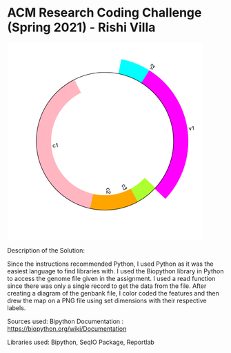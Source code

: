 # ACM Research Coding Challenge (Spring 2021) - Rishi Villa

![Screenshot](genome_map.png)

Description of the Solution:

Since the instructions recommended Python, I used Python as it was the easiest language to find libraries with. I used the Biopython library in Python to access the genome file given in the assignment. I used a read function since there was only a single record to get the data from the file. After creating a diagram of the genbank file, I color coded the features and then drew the map on a PNG file using set dimensions with their respective labels.

Sources used:
Bipython Documentation : https://biopython.org/wiki/Documentation

Libraries used:
Bipython,
 SeqIO Package,
 Reportlab 
